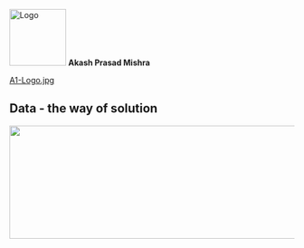 <p align="left">
  <img src="https://i.postimg.cc/BZkc2rnp/A1-Logo.jpg" alt="Logo" width="100" />
  <strong>Akash Prasad Mishra</strong>
</p>

[A1-Logo.jpg](https://postimg.cc/V59C8HM0)

##  Data - the way of solution
<div id="header" align="center">
  <img src="https://r4.wallpaperflare.com/wallpaper/290/228/26/digital-art-circuits-minimalism-multiple-display-wallpaper-79c65276cb9a0fea804b823a2867c553.jpg" width="1000" height="200"/>
</div
